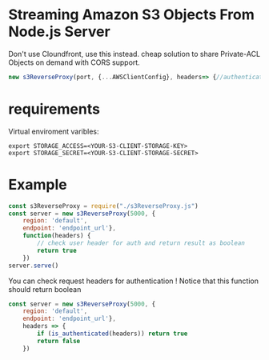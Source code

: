 # Streaming Amazon S3 Objects From Node.js Server

Don't use Cloundfront, use this instead. cheap solution to share Private-ACL Objects on demand with CORS support.
~~~javascript
new s3ReverseProxy(port, {...AWSClientConfig}, headers=> {//authentication function})
~~~
# requirements
Virtual enviroment varibles:
~~~shell
export STORAGE_ACCESS=<YOUR-S3-CLIENT-STORAGE-KEY>
export STORAGE_SECRET=<YOUR-S3-CLIENT-STORAGE-SECRET>
~~~
# Example
~~~~javascript
const s3ReverseProxy = require("./s3ReverseProxy.js")
const server = new s3ReverseProxy(5000, {
    region: 'default',
    endpoint: 'endpoint_url'},
    function(headers) {
        // check user header for auth and return result as boolean
        return true
    })
server.serve()
~~~~

You can check request headers for authentication ! Notice that this function should return boolean
~~~javascript
const server = new s3ReverseProxy(5000, {
    region: 'default',
    endpoint: 'endpoint_url'},
    headers => {
        if (is_authenticated(headers)) return true
        return false
    })
~~~
